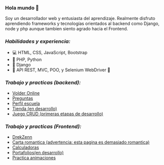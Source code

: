 ### Hola mundo 👋


Soy un desarrollador web y entusiasta del aprendizaje. Realmente disfruto aprendiendo frameworks y tecnologías orientados al backend como Django, node y php aunque tambien siento agrado hacia el Frontend.

### **_Habilidades y experiencia:_**
- 💻 HTML, CSS, JavaScript, Bootstrap
- 🐍 PHP, Python
- 🔨 Django
- 🔨 API REST, MVC, POO, y Selenium WebDriver 🔨

### **_Trabajo y practicas (backend):_**

- [Volder Online](https://luofluck.pythonanywhere.com/)
- [Preguntas](http://luofluck.epizy.com/preguntas/)
- [Perfil escuela](https://luofluckv2.pythonanywhere.com/)
- [Tienda (en desarrollo)](https://luofluck2.pythonanywhere.com/)
- [Juego CRUD (primeras etapas de desarrollo)](http://luofluck.epizy.com/poo3/formulario.php)
### **_Trabajo y practicas (Frontend):_**

- [DrekZenn](https://luofluck.github.io/drekzenn/)
- [Carta romantica (advertencia: esta pagina es demasiado romantica)](https://luofluck.github.io/carta-romantica/)
- [Calculadoras](http://luofluck.epizy.com/calculadora/)
- [Portafolios(en desarrollo)](https://luofluck.github.io/)
- [Practica animaciones](https://luofluck.github.io/animaciones/)



